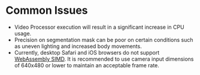 # Common Issues

* Video Processor execution will result in a significant increase in CPU usage.
* Precision on segmentation mask can be poor on certain conditions such as uneven lighting and increased body movements.
* Currently, desktop Safari and iOS browsers do not support [WebAssembly SIMD](https://v8.dev/features/simd). It is recommended to use camera input dimensions of 640x480 or lower to maintain an acceptable frame rate.
